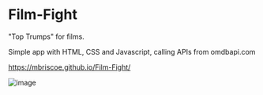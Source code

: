 # Film-Fight

"Top Trumps" for films.

Simple app with HTML, CSS and Javascript, calling APIs from omdbapi.com

https://mbriscoe.github.io/Film-Fight/

![image](https://github.com/mbriscoe/Film-Fight/assets/86828720/8708a100-27e7-406c-81a8-6656beb5ff16)
